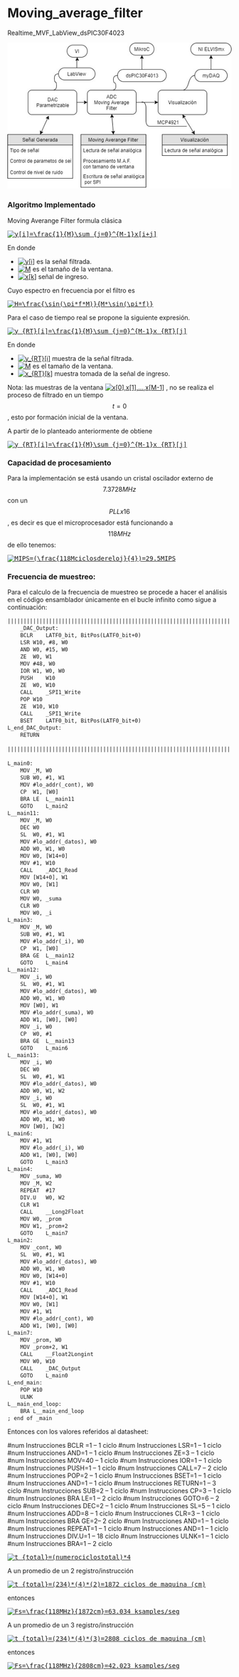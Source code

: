 # Moving_average_filter
Realtime_MVF_LabView_dsPIC30F4023

![Drag Racing](Estructura.jpg)

### Algoritmo Implementado
Moving Averange Filter formula clásica
<pre>
<a href="https://www.codecogs.com/eqnedit.php?latex=y[i]=\frac{1}{M}\sum_{j=0}^{M-1}x[i&plus;j]" target="_blank"><img src="https://latex.codecogs.com/gif.latex?y[i]=\frac{1}{M}\sum_{j=0}^{M-1}x[i&plus;j]" title="y[i]=\frac{1}{M}\sum_{j=0}^{M-1}x[i+j]" /></a>
</pre>
En donde 
* <a href="https://www.codecogs.com/eqnedit.php?latex=y[i]=\frac{1}{M}\sum_{j=0}^{M-1}x[i&plus;j]" target="_blank"><img src="https://latex.codecogs.com/gif.latex?y[i]" title="y[i]" /></a> es la señal filtrada.
* <a href="https://www.codecogs.com/eqnedit.php?latex=y[i]=\frac{1}{M}\sum_{j=0}^{M-1}x[i&plus;j]" target="_blank"><img src="https://latex.codecogs.com/gif.latex?M" title="M" /></a> es el tamaño de la ventana.
* <a href="https://www.codecogs.com/eqnedit.php?latex=y[i]=\frac{1}{M}\sum_{j=0}^{M-1}x[i&plus;j]" target="_blank"><img src="https://latex.codecogs.com/gif.latex?x[k]" title="x[k]" /></a> señal de ingreso.

Cuyo espectro en frecuencia por el filtro es 
<pre>
<a href="https://www.codecogs.com/eqnedit.php?latex=H=\frac{\sin(\pi*f*M)}{M*\sin(\pi*f)}" target="_blank"><img src="https://latex.codecogs.com/gif.latex?H=\frac{\sin(\pi*f*M)}{M*\sin(\pi*f)}" title="H=\frac{\sin(\pi*f*M)}{M*\sin(\pi*f)}" /></a>
</pre>
Para el caso de tiempo real se propone la siguiente expresión.
<pre>
<a href="https://www.codecogs.com/eqnedit.php?latex=y_{RT}[i]=\frac{1}{M}\sum_{j=0}^{M-1}x_{RT}[j]" target="_blank"><img src="https://latex.codecogs.com/gif.latex?y_{RT}[i]=\frac{1}{M}\sum_{j=0}^{M-1}x_{RT}[j]" title="y_{RT}[i]=\frac{1}{M}\sum_{j=0}^{M-1}x_{RT}[j]" /></a>
</pre>
En donde
* <a href="https://www.codecogs.com/eqnedit.php?latex=y_{RT}[i]" target="_blank"><img src="https://latex.codecogs.com/gif.latex?y_{RT}[i]" title="y_{RT}[i]" /></a> muestra de la señal filtrada.
* <a href="https://www.codecogs.com/eqnedit.php?latex=M" target="_blank"><img src="https://latex.codecogs.com/gif.latex?M" title="M" /></a> es el tamaño de la ventana.
* <a href="https://www.codecogs.com/eqnedit.php?latex=x_{RT}[k]" target="_blank"><img src="https://latex.codecogs.com/gif.latex?x_{RT}[k]" title="x_{RT}[k]" /></a> muestra tomada de la señal de ingreso.

Nota: las muestras de la ventana <a href="https://www.codecogs.com/eqnedit.php?latex=x[0],x[1],...,x[M-1]" target="_blank"><img src="https://latex.codecogs.com/gif.latex?x[0],x[1],...,x[M-1]" title="x[0],x[1],...,x[M-1]" /></a> , no se realiza el proceso de filtrado en un tiempo $$t=0$$, esto por formación inicial de la ventana.

A partir de lo planteado anteriormente de obtiene 
<pre>
<a href="https://www.codecogs.com/eqnedit.php?latex=y_{RT}[i]=\frac{1}{M}\sum_{j=0}^{M-1}x_{RT}[j]" target="_blank"><img src="https://latex.codecogs.com/gif.latex?y_{RT}[i]=\frac{1}{M}\sum_{j=0}^{M-1}x_{RT}[j]" title="y_{RT}[i]=\frac{1}{M}\sum_{j=0}^{M-1}x_{RT}[j]" /></a>
</pre>
### Capacidad de procesamiento
Para la implementación se está usando un cristal oscilador externo de $$7.3728MHz$$ con un $$PLLx16$$, es decir es que el microprocesador está funcionando a $$118MHz$$ de ello tenemos:
<pre>
<a href="https://www.codecogs.com/eqnedit.php?latex=MIPS=(\frac{118Mciclosdereloj}{4})=29.5MIPS" target="_blank"><img src="https://latex.codecogs.com/gif.latex?MIPS=(\frac{118Mciclosdereloj}{4})=29.5MIPS" title="MIPS=(\frac{118Mciclosdereloj}{4})=29.5MIPS" /></a>
</pre>
### Frecuencia de muestreo:
Para el calculo de la frecuencia de muestreo se procede a hacer el análisis en el código ensamblador únicamente en el bucle infinito como sigue a continuación:
```
||||||||||||||||||||||||||||||||||||||||||||||||||||||||||||||||||||||||
    _DAC_Output:
	BCLR	LATF0_bit, BitPos(LATF0_bit+0)
	LSR	W10, #8, W0
	AND	W0, #15, W0
	ZE	W0, W1
	MOV	#48, W0
	IOR	W1, W0, W0
	PUSH	W10
	ZE	W0, W10
	CALL	_SPI1_Write
	POP	W10
	ZE	W10, W10
	CALL	_SPI1_Write
	BSET	LATF0_bit, BitPos(LATF0_bit+0)
L_end_DAC_Output:
	RETURN

||||||||||||||||||||||||||||||||||||||||||||||||||||||||||||||||||||||||

L_main0:
	MOV	_M, W0
	SUB	W0, #1, W1
	MOV	#lo_addr(_cont), W0
	CP	W1, [W0]
	BRA LE	L__main11
	GOTO	L_main2
L__main11:
	MOV	_M, W0
	DEC	W0
	SL	W0, #1, W1
	MOV	#lo_addr(_datos), W0
	ADD	W0, W1, W0
	MOV	W0, [W14+0]
	MOV	#1, W10
	CALL	_ADC1_Read
	MOV	[W14+0], W1
	MOV	W0, [W1]
	CLR	W0
	MOV	W0, _suma
	CLR	W0
	MOV	W0, _i
L_main3:
	MOV	_M, W0
	SUB	W0, #1, W1
	MOV	#lo_addr(_i), W0
	CP	W1, [W0]
	BRA GE	L__main12
	GOTO	L_main4
L__main12:
	MOV	_i, W0
	SL	W0, #1, W1
	MOV	#lo_addr(_datos), W0
	ADD	W0, W1, W0
	MOV	[W0], W1
	MOV	#lo_addr(_suma), W0
	ADD	W1, [W0], [W0]
	MOV	_i, W0
	CP	W0, #1
	BRA GE	L__main13
	GOTO	L_main6
L__main13:
	MOV	_i, W0
	DEC	W0
	SL	W0, #1, W1
	MOV	#lo_addr(_datos), W0
	ADD	W0, W1, W2
	MOV	_i, W0
	SL	W0, #1, W1
	MOV	#lo_addr(_datos), W0
	ADD	W0, W1, W0
	MOV	[W0], [W2]
L_main6:
	MOV	#1, W1
	MOV	#lo_addr(_i), W0
	ADD	W1, [W0], [W0]
	GOTO	L_main3
L_main4:
	MOV	_suma, W0
	MOV	_M, W2
	REPEAT	#17
	DIV.U	W0, W2
	CLR	W1
	CALL	__Long2Float
	MOV	W0, _prom
	MOV	W1, _prom+2
	GOTO	L_main7
L_main2:
	MOV	_cont, W0
	SL	W0, #1, W1
	MOV	#lo_addr(_datos), W0
	ADD	W0, W1, W0
	MOV	W0, [W14+0]
	MOV	#1, W10
	CALL	_ADC1_Read
	MOV	[W14+0], W1
	MOV	W0, [W1]
	MOV	#1, W1
	MOV	#lo_addr(_cont), W0
	ADD	W1, [W0], [W0]
L_main7:
	MOV	_prom, W0
	MOV	_prom+2, W1
	CALL	__Float2Longint
	MOV	W0, W10
	CALL	_DAC_Output
	GOTO	L_main0
L_end_main:
	POP	W10
	ULNK
L__main_end_loop:
	BRA	L__main_end_loop
; end of _main
``` 

Entonces con los valores referidos al datasheet:

#num Instrucciones BCLR =1 – 1 ciclo
#num Instrucciones LSR=1 – 1 ciclo
#num Instrucciones AND=1 – 1 ciclo
#num Instrucciones ZE=3 – 1 ciclo
#num Instrucciones MOV=40 – 1 ciclo
#num Instrucciones IOR=1 – 1 ciclo
#num Instrucciones PUSH=1 – 1 ciclo
#num Instrucciones CALL=7 – 2 ciclo
#num Instrucciones POP=2 – 1 ciclo
#num Instrucciones BSET=1 – 1 ciclo
#num Instrucciones AND=1 – 1 ciclo
#num Instrucciones RETURN=1 – 3 ciclo
#num Instrucciones SUB=2 – 1 ciclo
#num Instrucciones CP=3 – 1 ciclo
#num Instrucciones BRA LE=1 – 2 ciclo
#num Instrucciones GOTO=6 – 2 ciclo
#num Instrucciones DEC=2 – 1 ciclo
#num Instrucciones SL=5 – 1 ciclo
#num Instrucciones ADD=8 – 1 ciclo
#num Instrucciones CLR=3 – 1 ciclo
#num Instrucciones BRA GE=2– 2 ciclo
#num Instrucciones AND=1 – 1 ciclo
#num Instrucciones REPEAT=1 – 1 ciclo
#num Instrucciones AND=1 – 1 ciclo
#num Instrucciones DIV.U=1 – 18 ciclo
#num Instrucciones ULNK=1 – 1 ciclo
#num Instrucciones BRA=1 – 2 ciclo
<pre>
<a href="https://www.codecogs.com/eqnedit.php?latex=t_{total}=(numerociclostotal)*4" target="_blank"><img src="https://latex.codecogs.com/gif.latex?t_{total}=(numerociclostotal)*4" title="t_{total}=(numerociclostotal)*4" /></a>
</pre>
A un promedio de un 2 registro/instrucción
<pre>
<a href="https://www.codecogs.com/eqnedit.php?latex=t_{total}=(234)*(4)*(2)=1872&space;ciclos&space;de&space;maquina&space;(cm)" target="_blank"><img src="https://latex.codecogs.com/gif.latex?t_{total}=(234)*(4)*(2)=1872&space;ciclos&space;de&space;maquina&space;(cm)" title="t_{total}=(234)*(4)*(2)=1872 ciclos de maquina (cm)" /></a>
</pre>
entonces
<pre>
<a href="https://www.codecogs.com/eqnedit.php?latex=Fs=\frac{118MHz}{1872cm}=63.034&space;ksamples/seg" target="_blank"><img src="https://latex.codecogs.com/gif.latex?Fs=\frac{118MHz}{1872cm}=63.034&space;ksamples/seg" title="Fs=\frac{118MHz}{1872cm}=63.034 ksamples/seg" /></a>
</pre>
A un promedio de un 3 registro/instrucción
<pre>
<a href="https://www.codecogs.com/eqnedit.php?latex=t_{total}=(234)*(4)*(3)=2808&space;ciclos&space;de&space;maquina&space;(cm)" target="_blank"><img src="https://latex.codecogs.com/gif.latex?t_{total}=(234)*(4)*(3)=2808&space;ciclos&space;de&space;maquina&space;(cm)" title="t_{total}=(234)*(4)*(3)=2808 ciclos de maquina (cm)" /></a>
</pre>
entonces
<pre>
<a href="https://www.codecogs.com/eqnedit.php?latex=Fs=\frac{118MHz}{2808cm}=42.023&space;ksamples/seg" target="_blank"><img src="https://latex.codecogs.com/gif.latex?Fs=\frac{118MHz}{2808cm}=42.023&space;ksamples/seg" title="Fs=\frac{118MHz}{2808cm}=42.023 ksamples/seg" /></a>
</pre>
